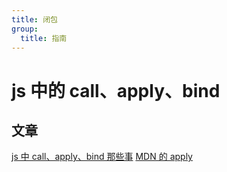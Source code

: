 ```yaml
---
title: 闭包
group:
  title: 指南
---
```


# js 中的 call、apply、bind

## 文章

[js 中 call、apply、bind 那些事](https://qianlongo.github.io/2016/04/26/js%E4%B8%ADcall%E3%80%81apply%E3%80%81bind%E9%82%A3%E4%BA%9B%E4%BA%8B/#more)
[MDN 的 apply](https://developer.mozilla.org/zh-CN/docs/Web/JavaScript/Reference/Global_Objects/Function/apply)
